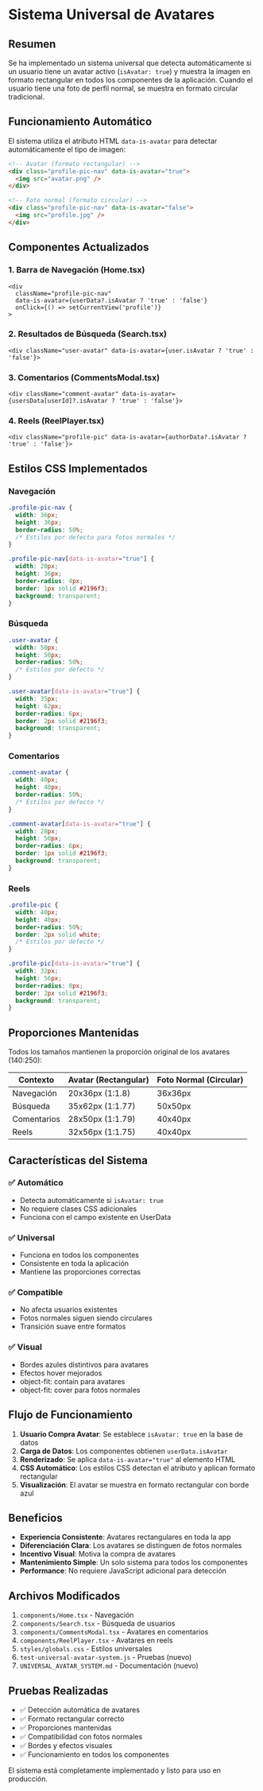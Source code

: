 # Sistema Universal de Avatares

## Resumen
Se ha implementado un sistema universal que detecta automáticamente si un usuario tiene un avatar activo (`isAvatar: true`) y muestra la imagen en formato rectangular en todos los componentes de la aplicación. Cuando el usuario tiene una foto de perfil normal, se muestra en formato circular tradicional.

## Funcionamiento Automático

El sistema utiliza el atributo HTML `data-is-avatar` para detectar automáticamente el tipo de imagen:

```html
<!-- Avatar (formato rectangular) -->
<div class="profile-pic-nav" data-is-avatar="true">
  <img src="avatar.png" />
</div>

<!-- Foto normal (formato circular) -->
<div class="profile-pic-nav" data-is-avatar="false">
  <img src="profile.jpg" />
</div>
```

## Componentes Actualizados

### 1. Barra de Navegación (Home.tsx)
```tsx
<div 
  className="profile-pic-nav" 
  data-is-avatar={userData?.isAvatar ? 'true' : 'false'}
  onClick={() => setCurrentView('profile')}
>
```

### 2. Resultados de Búsqueda (Search.tsx)
```tsx
<div className="user-avatar" data-is-avatar={user.isAvatar ? 'true' : 'false'}>
```

### 3. Comentarios (CommentsModal.tsx)
```tsx
<div className="comment-avatar" data-is-avatar={usersData[userId]?.isAvatar ? 'true' : 'false'}>
```

### 4. Reels (ReelPlayer.tsx)
```tsx
<div className="profile-pic" data-is-avatar={authorData?.isAvatar ? 'true' : 'false'}>
```

## Estilos CSS Implementados

### Navegación
```css
.profile-pic-nav {
  width: 36px;
  height: 36px;
  border-radius: 50%;
  /* Estilos por defecto para fotos normales */
}

.profile-pic-nav[data-is-avatar="true"] {
  width: 20px;
  height: 36px;
  border-radius: 4px;
  border: 1px solid #2196f3;
  background: transparent;
}
```

### Búsqueda
```css
.user-avatar {
  width: 50px;
  height: 50px;
  border-radius: 50%;
  /* Estilos por defecto */
}

.user-avatar[data-is-avatar="true"] {
  width: 35px;
  height: 62px;
  border-radius: 6px;
  border: 2px solid #2196f3;
  background: transparent;
}
```

### Comentarios
```css
.comment-avatar {
  width: 40px;
  height: 40px;
  border-radius: 50%;
  /* Estilos por defecto */
}

.comment-avatar[data-is-avatar="true"] {
  width: 28px;
  height: 50px;
  border-radius: 6px;
  border: 1px solid #2196f3;
  background: transparent;
}
```

### Reels
```css
.profile-pic {
  width: 40px;
  height: 40px;
  border-radius: 50%;
  border: 2px solid white;
  /* Estilos por defecto */
}

.profile-pic[data-is-avatar="true"] {
  width: 32px;
  height: 56px;
  border-radius: 8px;
  border: 2px solid #2196f3;
  background: transparent;
}
```

## Proporciones Mantenidas

Todos los tamaños mantienen la proporción original de los avatares (140:250):

| Contexto | Avatar (Rectangular) | Foto Normal (Circular) |
|----------|---------------------|------------------------|
| Navegación | 20x36px (1:1.8) | 36x36px |
| Búsqueda | 35x62px (1:1.77) | 50x50px |
| Comentarios | 28x50px (1:1.79) | 40x40px |
| Reels | 32x56px (1:1.75) | 40x40px |

## Características del Sistema

### ✅ Automático
- Detecta automáticamente si `isAvatar: true`
- No requiere clases CSS adicionales
- Funciona con el campo existente en UserData

### ✅ Universal
- Funciona en todos los componentes
- Consistente en toda la aplicación
- Mantiene las proporciones correctas

### ✅ Compatible
- No afecta usuarios existentes
- Fotos normales siguen siendo circulares
- Transición suave entre formatos

### ✅ Visual
- Bordes azules distintivos para avatares
- Efectos hover mejorados
- object-fit: contain para avatares
- object-fit: cover para fotos normales

## Flujo de Funcionamiento

1. **Usuario Compra Avatar**: Se establece `isAvatar: true` en la base de datos
2. **Carga de Datos**: Los componentes obtienen `userData.isAvatar`
3. **Renderizado**: Se aplica `data-is-avatar="true"` al elemento HTML
4. **CSS Automático**: Los estilos CSS detectan el atributo y aplican formato rectangular
5. **Visualización**: El avatar se muestra en formato rectangular con borde azul

## Beneficios

- **Experiencia Consistente**: Avatares rectangulares en toda la app
- **Diferenciación Clara**: Los avatares se distinguen de fotos normales
- **Incentivo Visual**: Motiva la compra de avatares
- **Mantenimiento Simple**: Un solo sistema para todos los componentes
- **Performance**: No requiere JavaScript adicional para detección

## Archivos Modificados

1. `components/Home.tsx` - Navegación
2. `components/Search.tsx` - Búsqueda de usuarios
3. `components/CommentsModal.tsx` - Avatares en comentarios
4. `components/ReelPlayer.tsx` - Avatares en reels
5. `styles/globals.css` - Estilos universales
6. `test-universal-avatar-system.js` - Pruebas (nuevo)
7. `UNIVERSAL_AVATAR_SYSTEM.md` - Documentación (nuevo)

## Pruebas Realizadas

- ✅ Detección automática de avatares
- ✅ Formato rectangular correcto
- ✅ Proporciones mantenidas
- ✅ Compatibilidad con fotos normales
- ✅ Bordes y efectos visuales
- ✅ Funcionamiento en todos los componentes

El sistema está completamente implementado y listo para uso en producción.